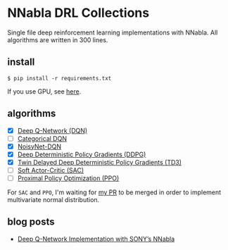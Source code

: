 # NNabla DRL Collections
Single file deep reinforcement learning implementations with NNabla.
All algorithms are written in 300 lines.

## install
```
$ pip install -r requirements.txt
```
If you use GPU, see [here](https://nnabla.readthedocs.io/en/latest/python/pip_installation_cuda.html).

## algorithms
- [x] [Deep Q-Network (DQN)](https://www.nature.com/articles/nature14236)
- [ ] [Categorical DQN](https://arxiv.org/abs/1707.06887)
- [x] [NoisyNet-DQN](https://arxiv.org/abs/1706.10295)
- [x] [Deep Deterministic Policy Gradients (DDPG)](https://arxiv.org/abs/1509.02971)
- [x] [Twin Delayed Deep Deterministic Policy Gradients (TD3)](https://arxiv.org/abs/1802.09477)
- [ ] [Soft Actor-Critic (SAC)](https://arxiv.org/abs/1801.01290)
- [ ] [Proximal Policy Optimization (PPO)](https://arxiv.org/abs/1707.06347)

For `SAC` and `PPO`, I'm waiting for [my PR](https://github.com/sony/nnabla/pull/392) to be merged in order to implement multivariate normal distribution.

## blog posts
- [Deep Q-Network Implementation with SONY’s NNabla](https://towardsdatascience.com/deep-q-network-implementation-with-sonys-nnabla-490d945deb8e)
